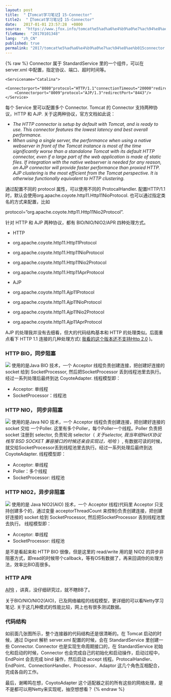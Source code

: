 ```yaml
---
layout: post
title:  "【Tomcat学习笔记】15-Connector"
title2:  "【Tomcat学习笔记】15-Connector"
date:   2017-01-01 23:57:28  +0800
source:  "https://www.jfox.info/tomcat%e5%ad%a6%e4%b9%a0%e7%ac%94%e8%ae%b015connector.html"
fileName:  "20170101348"
lang:  "zh_CN"
published: true
permalink: "2017/tomcat%e5%ad%a6%e4%b9%a0%e7%ac%94%e8%ae%b015connector.html"
---
```

{% raw %}
Connector 属于 StandardService 里的一个组件，可以在 server.xml 中配置，指定协议、端口、超时时间等。 

    <Servicename="Catalina">
        <Connectorport="8080"protocol="HTTP/1.1"connectionTimeout="20000"redirectPort="8443"/> 
        <Connectorport="8009"protocol="AJP/1.3"redirectPort="8443"/>                         
    </Service>
    

每个 Service 里可以配置多个 Connector. Tomcat 的 Connector 支持两种协议，HTTP 和 AJP. 关于这两种协议，官方文档如此说：

- *The HTTP connector is setup by default with Tomcat, and is ready to use. This connector features the lowest latency and best overall performance.*
- *When using a single server, the performance when using a native webserver in front of the Tomcat instance is most of the time significantly worse than a standalone Tomcat with its default HTTP connector, even if a large part of the web application is made of static files. If integration with the native webserver is needed for any reason, an AJP connector will provide faster performance than proxied HTTP. AJP clustering is the most efficient from the Tomcat perspective. It is otherwise functionally equivalent to HTTP clustering.*

通过配置不同的 protocol 属性，可以使用不同的 ProtocalHandler. 配置HTTP/1.1时，默认会使用org.apache.coyote.http11.Http11NioProtocol. 也可以通过指定类名的方式来配置，比如

protocol=”org.apache.coyote.http11.Http11Nio2Protocol”.

针对 HTTP 和 AJP 两种协议，都有 BIO/NIO/NIO2/APR 四种处理方式。

-  HTTP 
  
- org.apache.coyote.http11.Http11Protocol
- org.apache.coyote.http11.Http11NioProtocol
- org.apache.coyote.http11.Http11Nio2Protocol
- org.apache.coyote.http11.Http11AprProtocol

-  AJP 
  
- org.apache.coyote.http11.Ajp11Protocol
- org.apache.coyote.http11.Ajp11NioProtocol
- org.apache.coyote.http11.Ajp11Nio2Protocol
- org.apache.coyote.http11.Ajp11AprProtocol

 AJP 的处理我并没有去细看，但大的代码结构基本和 HTTP 的处理类似。后面重点看下 HTTP 1.1 连接的几种处理方式( [我看的这个版本还不支持Http 2.0](https://www.jfox.info/go.php?url=https://stackoverflow.com/questions/30855281/tomcat-support-for-http-2-0/37889873#37889873) )。 

###  HTTP BIO，同步阻塞 

![](/wp-content/uploads/2017/07/1500115850.png) 使用的是Java BIO 技术，一个 Acceptor 线程负责创建连接，把创建好连接的 socket 给到 SocketProcessor, 然后把SocketProcessor 丢到线程池里去执行。经过一系列处理后最终到达 CoyoteAdapter. 线程模型即： 

- Acceptor: 单线程
- SocketProcessor：线程池

###  HTTP NIO， 同步非阻塞 

![](/wp-content/uploads/2017/07/1500115853.png) 使用的是Java NIO 技术，一个 Acceptor 线程负责创建连接，把创建好连接的 socket 交给 一个Poller. 这里有多个Poller，每个Poller一个线程。Poller 负责把 socket 注册到 selector, 负责轮询 selector（ *关于selector, 我当年给NetX协议栈写 BSD SOCKET 兼容接口的时候还亲自实现过，哈哈* ）, 有数据可读的时候，就交给SocketProcessor丢到线程池里去执行。经过一系列处理后最终到达 CoyoteAdapter. 线程模型即： 

- Acceptor: 单线程
- Poller：多个线程
- SocketProcessor: 线程池

###  HTTP NIO2，异步非阻塞 

![](/wp-content/uploads/2017/07/15001158531.png) 使用的是 Java NIO2(AIO) 技术，一个 Acceptor 线程(代码里 Acceptor 只支持创建多个的，通过变量 acceptorThreadCount 来控制)负责创建连接，把创建好连接的 socket 给到 SocketProcessor, 然后把SocketProcessor 丢到线程池里去执行。 线程模型即： 

- Acceptor: 单线程
- SocketProcessor: 线程池

是不是看起来和 HTTP BIO 很像，但是这里的 read/write 用的是 NIO2 的异步非阻塞方式，即read的时候带个callback，等有OS有数据了，再来回调你的处理方法，效率比BIO高很多。

###  HTTP APR 

[APR](https://www.jfox.info/go.php?url=http://apr.apache.org/) ，讲真，没仔细研究过，就不瞎BB了。 

 关于BIO/NIO/NIO2(AIO)，已及网络编程的线程模型，更详细的可以看Netty学习笔记. 关于这几种模式的性能比较，网上也有很多测试数据。 

###  代码结构 

如前面几张图所示，整个连接器的代码结构还是很清晰的。在 Tomcat 启动的时候，通过 Digest 解析 server.xml 配置的时候，会在 StandardService 里创建一些 Connector. Connector 也是实现生命周期接口的，在 StandardService 初始化和启动的时候，Connector 也会完成自己的初始化和启动操作，启动过程中，EndPoint 会去完成 bind 操作，然后启动 accept 线程。ProtocalHandler、EndPoint、ConnectionHandler、Processor、Adaptor 这几个角色互相配合，完成各自的工作。

最后，谢晞鸣在想，CoyotoAdapter 这个适配器之前的所有这些的网络处理，是不是都可以用Netty来实现呢，抽空想想看？
{% endraw %}
